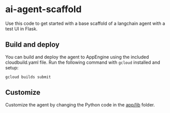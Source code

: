 # ai-agent-scaffold

Use this code to get started with a base scaffold of a langchain agent with a test UI in Flask.


## Build and deploy

You can build and deploy the agent to AppEngine using the included cloudbuild.yaml file. Run the following command with `gcloud` installed and setup: 
```
gcloud builds submit
```


## Customize

Customize the agent by changing the Python code in the [app/lib](app/lib) folder.